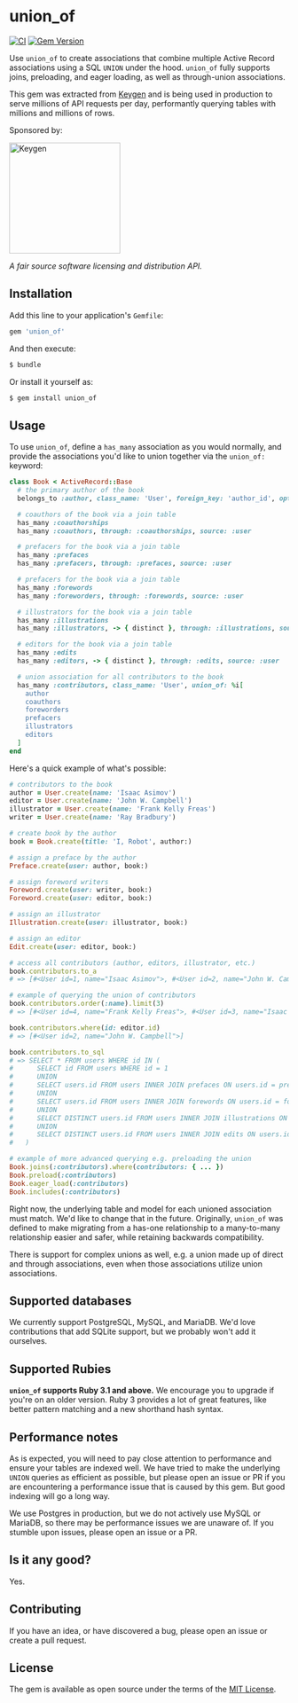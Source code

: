 # union_of

[![CI](https://github.com/keygen-sh/union_of/actions/workflows/test.yml/badge.svg)](https://github.com/keygen-sh/union_of/actions)
[![Gem Version](https://badge.fury.io/rb/union_of.svg)](https://badge.fury.io/rb/union_of)

Use `union_of` to create associations that combine multiple Active Record
associations using a SQL `UNION` under the hood. `union_of` fully supports
joins, preloading, and eager loading, as well as through-union associations.

This gem was extracted from [Keygen](https://keygen.sh) and is being used in
production to serve millions of API requests per day, performantly querying
tables with millions and millions of rows.

Sponsored by:

<a href="https://keygen.sh?ref=union_of">
  <div>
    <img src="https://keygen.sh/images/logo-pill.png" width="200" alt="Keygen">
  </div>
</a>

_A fair source software licensing and distribution API._

## Installation

Add this line to your application's `Gemfile`:

```ruby
gem 'union_of'
```

And then execute:

```bash
$ bundle
```

Or install it yourself as:

```bash
$ gem install union_of
```

## Usage

To use `union_of`, define a `has_many` association as you would normally, and
provide the associations you'd like to union together via the `union_of:`
keyword:

```ruby
class Book < ActiveRecord::Base
  # the primary author of the book
  belongs_to :author, class_name: 'User', foreign_key: 'author_id', optional: true

  # coauthors of the book via a join table
  has_many :coauthorships
  has_many :coauthors, through: :coauthorships, source: :user

  # prefacers for the book via a join table
  has_many :prefaces
  has_many :prefacers, through: :prefaces, source: :user

  # prefacers for the book via a join table
  has_many :forewords
  has_many :foreworders, through: :forewords, source: :user

  # illustrators for the book via a join table
  has_many :illustrations
  has_many :illustrators, -> { distinct }, through: :illustrations, source: :user

  # editors for the book via a join table
  has_many :edits
  has_many :editors, -> { distinct }, through: :edits, source: :user

  # union association for all contributors to the book
  has_many :contributors, class_name: 'User', union_of: %i[
    author
    coauthors
    foreworders
    prefacers
    illustrators
    editors
  ]
end
```

Here's a quick example of what's possible:

```ruby
# contributors to the book
author = User.create(name: 'Isaac Asimov')
editor = User.create(name: 'John W. Campbell')
illustrator = User.create(name: 'Frank Kelly Freas')
writer = User.create(name: 'Ray Bradbury')

# create book by the author
book = Book.create(title: 'I, Robot', author:)

# assign a preface by the author
Preface.create(user: author, book:)

# assign foreword writers
Foreword.create(user: writer, book:)
Foreword.create(user: editor, book:)

# assign an illustrator
Illustration.create(user: illustrator, book:)

# assign an editor
Edit.create(user: editor, book:)

# access all contributors (author, editors, illustrator, etc.)
book.contributors.to_a
# => [#<User id=1, name="Isaac Asimov">, #<User id=2, name="John W. Campbell">, #<User id=3, name="Frank Kelly Freas">, #<User id=4, name="Ray Bradbury">]

# example of querying the union of contributors
book.contributors.order(:name).limit(3)
# => [#<User id=4, name="Frank Kelly Freas">, #<User id=3, name="Isaac Asimov">, #<User id=2, name="John W. Campbell">]

book.contributors.where(id: editor.id)
# => [#<User id=2, name="John W. Campbell">]

book.contributors.to_sql
# => SELECT * FROM users WHERE id IN (
#      SELECT id FROM users WHERE id = 1
#      UNION
#      SELECT users.id FROM users INNER JOIN prefaces ON users.id = prefaces.user_id WHERE prefaces.book_id = 1
#      UNION
#      SELECT users.id FROM users INNER JOIN forewords ON users.id = forewords.user_id WHERE forewords.book_id = 1
#      UNION
#      SELECT DISTINCT users.id FROM users INNER JOIN illustrations ON users.id = illustrations.user_id WHERE illustrations.book_id = 1
#      UNION
#      SELECT DISTINCT users.id FROM users INNER JOIN edits ON users.id = edits.user_id WHERE edits.book_id = 1
#   )

# example of more advanced querying e.g. preloading the union
Book.joins(:contributors).where(contributors: { ... })
Book.preload(:contributors)
Book.eager_load(:contributors)
Book.includes(:contributors)
```

Right now, the underlying table and model for each unioned association must
match. We'd like to change that in the future. Originally, `union_of` was
defined to make migrating from a has-one relationship to a many-to-many
relationship easier and safer, while retaining backwards compatibility.

There is support for complex unions as well, e.g. a union made up of direct and
through associations, even when those associations utilize union associations.

## Supported databases

We currently support PostgreSQL, MySQL, and MariaDB. We'd love contributions
that add SQLite support, but we probably won't add it ourselves.

## Supported Rubies

**`union_of` supports Ruby 3.1 and above.** We encourage you to upgrade if
you're on an older version. Ruby 3 provides a lot of great features, like better
pattern matching and a new shorthand hash syntax.

## Performance notes

As is expected, you will need to pay close attention to performance and ensure
your tables are indexed well. We have tried to make the underlying `UNION`
queries as efficient as possible, but please open an issue or PR if you are
encountering a performance issue that is caused by this gem. But good indexing
will go a long way.

We use Postgres in production, but we do not actively use MySQL or MariaDB, so
there may be performance issues we are unaware of. If you stumble upon issues,
please open an issue or a PR.

## Is it any good?

Yes.

## Contributing

If you have an idea, or have discovered a bug, please open an issue or create a
pull request.

## License

The gem is available as open source under the terms of the [MIT License](https://opensource.org/licenses/MIT).
